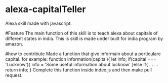 # alexa-capitalTeller
Alexa skill made with javascript.

#Feature
The main function of this skill is to teach alexa about capitals of different states in india.
This is skill is made under built for india program by amazon.

#how to contribute
Made a function that give informain about a perticulare capital.
for example: 
  function information(capital){
      let info;
      if(capital === 'Lucknow'){
          info = 'Some useful information about lucknow'
      }else if{
      .
      .
      .
      .
      return info;
  }
Complete this function inside index.js and then make pull request.  
  
